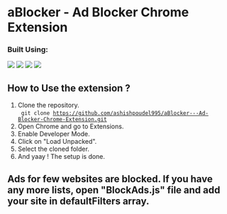 # aBlocker - Ad Blocker Chrome Extension

<p>
  <h3>Built Using:</h3>
  <p>
    <img src="https://img.shields.io/badge/-JavaScript-F7DF1E?style=flat-square&logo=JavaScript&logoColor=white">
    <img src="https://img.shields.io/badge/-HTML5-E34F26?style=flat-square&logo=HTML5&logoColor=white">
    <img src="https://img.shields.io/badge/-CSS3-1572B6?style=flat-square&logo=CSS3&logoColor=white">
    <img src="https://img.shields.io/badge/-JSON-000000?style=flat-square&logo=JSON&logoColor=white">
  </p>
</p>

## How to Use the extension ?
1. Clone the repository. <br>
  <code> git clone https://github.com/ashishpoudel995/aBlocker---Ad-Blocker-Chrome-Extension.git </code>
3. Open Chrome and go to Extensions.
4. Enable Developer Mode.
5. Click on "Load Unpacked".
6. Select the cloned folder.
7. And yaay ! The setup is done.


## Ads for few websites are blocked. If you have any more lists, open "BlockAds.js" file and add your site in defaultFilters array.
